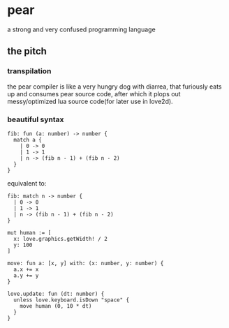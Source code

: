 # pear
a strong and very confused programming language

## the pitch

### transpilation

the pear compiler is like a very hungry dog with diarrea, that furiously eats up and
consumes pear source code, after which it plops out messy/optimized lua source code(for later use in love2d).

### beautiful syntax

```
fib: fun (a: number) -> number {
  match a {
    | 0 -> 0
    | 1 -> 1
    | n -> (fib n - 1) + (fib n - 2)
  } 
}
```

equivalent to:

```
fib: match n -> number {
  | 0 -> 0
  | 1 -> 1
  | n -> (fib n - 1) + (fib n - 2)
}
```

```
mut human := [
  x: love.graphics.getWidth! / 2
  y: 100
]

move: fun a: [x, y] with: (x: number, y: number) {
  a.x += x
  a.y += y
}

love.update: fun (dt: number) {
  unless love.keyboard.isDown "space" {
    move human (0, 10 * dt)
  }
}
```
